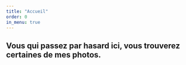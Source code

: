 ```yaml
---
title: "Accueil"
order: 0
in_menu: true
---
```

<p align="center"><strong><H2>Vous qui passez par hasard ici, vous trouverez certaines de mes photos.<strong><H2><p> 